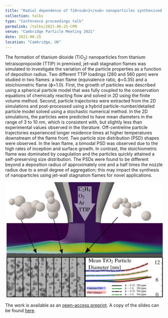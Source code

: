 ```yaml
---
title: "Radial dependence of TiO<sub>2</sub> nanoparticles synthesised in jet‑wall stagnation flames"
collection: talks
type: "Conference proceedings talk"
permalink: /talks/2021-06-25-CPM
venue: "Cambridge Particle Meeting 2021"
date: 2021-06-25
location: "Cambridge, UK"
---
```


The formation of titanium dioxide (TiO<sub>2</sub>) nanoparticles from titanium tetraisopropoxide (TTIP) in premixed, jet-wall stagnation flames was simulated to investigate the variation of the particle properties as a function of deposition radius.
Two different TTIP loadings (280 and 560 ppm) were studied in two flames: a lean flame (equivalence ratio, &straightphi;=0.35) and a stoichiometric flame (&straightphi;=1.0).
First, the growth of particles was described using a spherical particle model that was fully coupled to the conservation equations of chemically reacting flow and solved in 2D using the finite volume method.
Second, particle trajectories were extracted from the 2D simulations and post-processed using a hybrid particle-number/detailed particle model solved using a stochastic numerical method.
In the 2D simulations, the particles were predicted to have mean diameters in the range of 3 to 10 nm, which is consistent with, but slightly less than experimental values observed in the literature. 
Off-centreline particle trajectories experienced longer residence times at higher temperatures downstream of the flame front.
Two particle size distribution (PSD) shapes were observed.
In the lean flame, a bimodal PSD was observed due to the high rates of inception and surface growth.
In contrast, the stoichiometric flame was dominated by coagulation and the particles quickly attained a self-preserving size distribution. 
The PSDs were found to be different beyond a deposition radius of approximately one and a half times the nozzle radius due to a small degree of aggregation; this may impact the synthesis of nanoparticles using jet-wall stagnation flames for novel applications.

![Graphical Abstract](../images/2021-06-25-CPM.png)

The work is available as an [open-access preprint](https://como.ceb.cam.ac.uk/preprints/272/). A copy of the slides can be found [here](../files/2021-06-25-CPM.pdf).